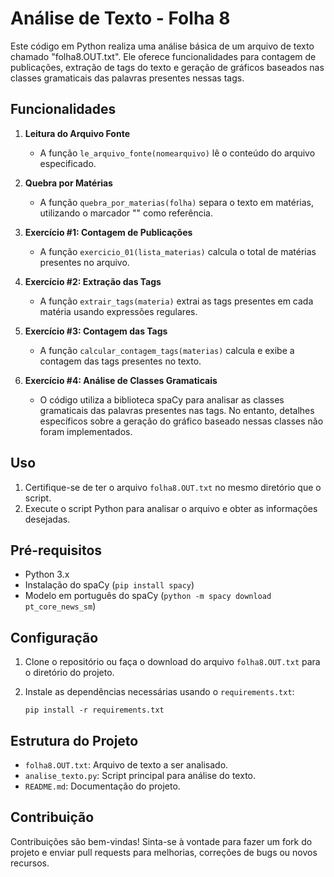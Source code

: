 # Análise de Texto - Folha 8

Este código em Python realiza uma análise básica de um arquivo de texto chamado "folha8.OUT.txt". Ele oferece funcionalidades para contagem de publicações, extração de tags do texto e geração de gráficos baseados nas classes gramaticais das palavras presentes nessas tags.

## Funcionalidades

1. **Leitura do Arquivo Fonte**
    - A função `le_arquivo_fonte(nomearquivo)` lê o conteúdo do arquivo especificado.
   
2. **Quebra por Matérias**
    - A função `quebra_por_materias(folha)` separa o texto em matérias, utilizando o marcador "<pub>" como referência.

3. **Exercício #1: Contagem de Publicações**
    - A função `exercicio_01(lista_materias)` calcula o total de matérias presentes no arquivo.

4. **Exercício #2: Extração das Tags**
    - A função `extrair_tags(materia)` extrai as tags presentes em cada matéria usando expressões regulares.

5. **Exercício #3: Contagem das Tags**
    - A função `calcular_contagem_tags(materias)` calcula e exibe a contagem das tags presentes no texto.

6. **Exercício #4: Análise de Classes Gramaticais**
    - O código utiliza a biblioteca spaCy para analisar as classes gramaticais das palavras presentes nas tags. No entanto, detalhes específicos sobre a geração do gráfico baseado nessas classes não foram implementados.

## Uso

1. Certifique-se de ter o arquivo `folha8.OUT.txt` no mesmo diretório que o script.
2. Execute o script Python para analisar o arquivo e obter as informações desejadas.

## Pré-requisitos
- Python 3.x
- Instalação do spaCy (`pip install spacy`)
- Modelo em português do spaCy (`python -m spacy download pt_core_news_sm`)

## Configuração
1. Clone o repositório ou faça o download do arquivo `folha8.OUT.txt` para o diretório do projeto.
2. Instale as dependências necessárias usando o `requirements.txt`:

    ```
    pip install -r requirements.txt
    ```
    
## Estrutura do Projeto
- `folha8.OUT.txt`: Arquivo de texto a ser analisado.
- `analise_texto.py`: Script principal para análise do texto.
- `README.md`: Documentação do projeto.

## Contribuição
Contribuições são bem-vindas! Sinta-se à vontade para fazer um fork do projeto e enviar pull requests para melhorias, correções de bugs ou novos recursos.


